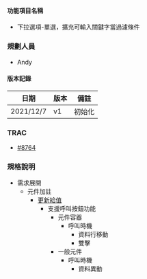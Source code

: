 
#### <div id="item_name">功能項目名稱</div>
  * 下拉選項-單選，擴充可輸入關鍵字當過濾條件

### <div id="user">規劃人員</div>
* Andy

#### <div id="version">版本記錄</div>
  |日期|版本|備註|
  |---|---|---|
  |2021/12/7|v1|初始化|

### <div id="trac">TRAC</div>
* [#8764](http://trac.uneec.com/trac/neco/ticket/8764)

### <div id="specification">規格說明</div>
  * 需求展開
    * 元件加註
      * [更新給值](../../../MAE/Addition/Component/OAUpdate/README.md)
        * 支援呼叫按鈕功能
          * 元件容器
            * 呼叫時機
              * 資料行移動
              * 雙擊
          * 一般元件
            * 呼叫時機
              * 資料異動

